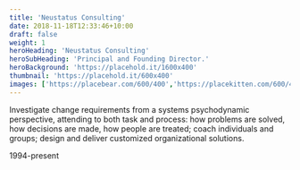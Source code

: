 ```yaml
---
title: 'Neustatus Consulting'
date: 2018-11-18T12:33:46+10:00
draft: false
weight: 1
heroHeading: 'Neustatus Consulting'
heroSubHeading: 'Principal and Founding Director.'
heroBackground: 'https://placehold.it/1600x400'
thumbnail: 'https://placehold.it/600x400'
images: ['https://placebear.com/600/400','https://placekitten.com/600/400']
---
```


Investigate change requirements from a systems psychodynamic perspective, attending to both task and process: how problems are solved, how decisions are made, how people are treated; coach individuals and groups; design and deliver customized organizational solutions.

1994-present
